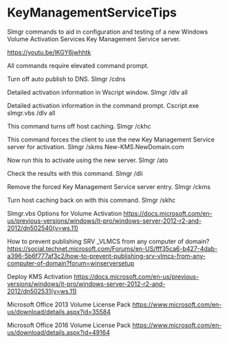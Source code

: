 # KeyManagementServiceTips
Slmgr commands to aid in configuration and testing of a new Windows Volume Activation Services Key Management Service server.

https://youtu.be/lKGY6jwhhtk


All commands require elevated command prompt.

Turn off auto publish to DNS.
Slmgr /cdns

Detailed activation information in Wscript window.
Slmgr /dlv all

Detailed activation information in the command prompt.
Cscript.exe slmgr.vbs /dlv all

This command turns off host caching.
Slmgr /ckhc

This command forces the client to use the new Key Management Service server for activation.
Slmgr /skms New-KMS.NewDomain.com

Now run this to activate using the new server.
Slmgr /ato

Check the results with this command.
Slmgr /dli

Remove the forced Key Management Service server entry.
Slmgr /ckms

Turn host caching back on with this command.
Slmgr /skhc

Slmgr.vbs Options for Volume Activation
https://docs.microsoft.com/en-us/previous-versions/windows/it-pro/windows-server-2012-r2-and-2012/dn502540(v=ws.11)

How to prevent publishing SRV _VLMCS from any computer of domain?
https://social.technet.microsoft.com/Forums/en-US/fff35ca6-b427-4dab-a396-5b6f777af3c2/how-to-prevent-publishing-srv-vlmcs-from-any-computer-of-domain?forum=winserversetup

Deploy KMS Activation
https://docs.microsoft.com/en-us/previous-versions/windows/it-pro/windows-server-2012-r2-and-2012/dn502531(v=ws.11)

Microsoft Office 2013 Volume License Pack 
https://www.microsoft.com/en-us/download/details.aspx?id=35584

Microsoft Office 2016 Volume License Pack 
https://www.microsoft.com/en-us/download/details.aspx?id=49164
